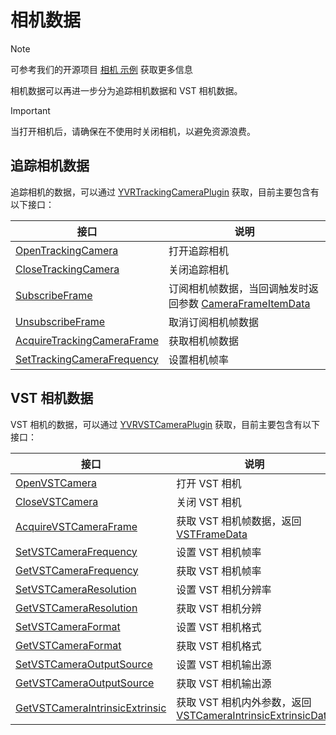 # 相机数据

> [!note]
>
> 可参考我们的开源项目 [相机 示例][camera-sample] 获取更多信息

相机数据可以再进一步分为追踪相机数据和 VST 相机数据。

> [!important]
>
> 当打开相机后，请确保在不使用时关闭相机，以避免资源浪费。

## 追踪相机数据

追踪相机的数据，可以通过 [YVRTrackingCameraPlugin][tracking-plugin] 获取，目前主要包含有以下接口：

| 接口                                                 | 说明                                                                   |
| ---------------------------------------------------- | ---------------------------------------------------------------------- |
| [OpenTrackingCamera][open-tracking]                  | 打开追踪相机                                                           |
| [CloseTrackingCamera][close-tracking]                | 关闭追踪相机                                                           |
| [SubscribeFrame][subscribe-frame]                    | 订阅相机帧数据，当回调触发时返回参数 [CameraFrameItemData][frame-data] |
| [UnsubscribeFrame][unsubscribe-frame]                | 取消订阅相机帧数据                                                     |
| [AcquireTrackingCameraFrame][acquire-tracking-frame] | 获取相机帧数据                                                         |
| [SetTrackingCameraFrequency][set-tracking-frequency] | 设置相机帧率                                                           |
## VST 相机数据

VST 相机的数据，可以通过 [YVRVSTCameraPlugin][vst-plugin] 获取，目前主要包含有以下接口：

| 接口                                                | 说明                                                                                        |
| --------------------------------------------------- | ------------------------------------------------------------------------------------------- |
| [OpenVSTCamera][open-vst]                           | 打开 VST 相机                                                                               |
| [CloseVSTCamera][close-vst]                         | 关闭 VST 相机                                                                               |
| [AcquireVSTCameraFrame][acquire-vst-frame]          | 获取 VST 相机帧数据，返回 [VSTFrameData][vst-frame-data]                                    |
| [SetVSTCameraFrequency][set-vst-frequency]          | 设置 VST 相机帧率                                                                           |
| [GetVSTCameraFrequency][get-vst-frequency]          | 获取 VST 相机帧率                                                                           |
| [SetVSTCameraResolution][set-vst-resolution]        | 设置 VST 相机分辨率                                                                         |
| [GetVSTCameraResolution][get-vst-resolution]        | 获取 VST 相机分辨                                                                           |
| [SetVSTCameraFormat][set-vst-format]                | 设置 VST 相机格式                                                                           |
| [GetVSTCameraFormat][get-vst-format]                | 获取 VST 相机格式                                                                           |
| [SetVSTCameraOutputSource][set-vst-output]          | 设置 VST 相机输出源                                                                         |
| [GetVSTCameraOutputSource][get-vst-output]          | 获取 VST 相机输出源                                                                         |
| [GetVSTCameraIntrinsicExtrinsic][get-vst-intrinsic] | 获取 VST 相机内外参数，返回 [VSTCameraIntrinsicExtrinsicData][vst-intrinsic-extrinsic-data] |

<!-- 所有超链接定义 -->

[camera-sample]: https://github.com/PlayForDreamDevelopers/CameraSample-Unity

<!-- 追踪相机链接 -->

[tracking-plugin]: xref:YVR.Enterprise.Camera.YVRTrackingCameraPlugin
[open-tracking]: xref:YVR.Enterprise.Camera.YVRTrackingCameraPlugin.OpenTrackingCamera(YVR.Enterprise.Camera.TrackingCameraType)
[close-tracking]: xref:YVR.Enterprise.Camera.YVRTrackingCameraPlugin.CloseTrackingCamera(YVR.Enterprise.Camera.TrackingCameraType)
[subscribe-frame]: xref:YVR.Enterprise.Camera.YVRTrackingCameraPlugin.SubscribeFrame(YVR.Enterprise.Camera.TrackingCameraType,System.Action{YVR.Enterprise.Camera.CameraFrameItemData})
[frame-data]: xref:YVR.Enterprise.Camera.CameraFrameItemData
[unsubscribe-frame]: xref:YVR.Enterprise.Camera.YVRTrackingCameraPlugin.UnsubscribeFrame(YVR.Enterprise.Camera.TrackingCameraType)
[acquire-tracking-frame]: xref:YVR.Enterprise.Camera.YVRTrackingCameraPlugin.AcquireTrackingCameraFrame(YVR.Enterprise.Camera.TrackingCameraType,YVR.Enterprise.Camera.CameraFrameItemData@)
[set-tracking-frequency]: xref:YVR.Enterprise.Camera.YVRTrackingCameraPlugin.SetTrackingCameraFrequency(YVR.Enterprise.Camera.TrackingCameraType,System.Int32)

<!-- VST相机链接 -->

[vst-plugin]: xref:YVR.Enterprise.Camera.YVRVSTCameraPlugin
[open-vst]: xref:YVR.Enterprise.Camera.YVRVSTCameraPlugin.OpenVSTCamera
[close-vst]: xref:YVR.Enterprise.Camera.YVRVSTCameraPlugin.CloseVSTCamera
[acquire-vst-frame]: xref:YVR.Enterprise.Camera.YVRVSTCameraPlugin.AcquireVSTCameraFrame(YVR.Enterprise.Camera.VSTCameraFrameData@)
[set-vst-frequency]: xref:YVR.Enterprise.Camera.YVRVSTCameraPlugin.SetVSTCameraFrequency(YVR.Enterprise.Camera.VSTCameraFrequencyType)
[get-vst-frequency]: xref:YVR.Enterprise.Camera.YVRVSTCameraPlugin.GetVSTCameraFrequency(YVR.Enterprise.Camera.VSTCameraFrequencyType@)
[set-vst-resolution]: xref:YVR.Enterprise.Camera.YVRVSTCameraPlugin.SetVSTCameraResolution(YVR.Enterprise.Camera.VSTCameraResolutionType)
[get-vst-resolution]: xref:YVR.Enterprise.Camera.YVRVSTCameraPlugin.GetVSTCameraResolution(YVR.Enterprise.Camera.VSTCameraResolutionType@)
[set-vst-format]: xref:YVR.Enterprise.Camera.YVRVSTCameraPlugin.SetVSTCameraFormat(YVR.Enterprise.Camera.VSTCameraFormatType)
[get-vst-format]: xref:YVR.Enterprise.Camera.YVRVSTCameraPlugin.GetVSTCameraFormat(YVR.Enterprise.Camera.VSTCameraFormatType@)
[set-vst-output]: xref:YVR.Enterprise.Camera.YVRVSTCameraPlugin.SetVSTCameraOutputSource(YVR.Enterprise.Camera.VSTCameraSourceType)
[get-vst-output]: xref:YVR.Enterprise.Camera.YVRVSTCameraPlugin.GetVSTCameraOutputSource(YVR.Enterprise.Camera.VSTCameraSourceType@)
[get-vst-intrinsic]: xref:YVR.Enterprise.Camera.YVRVSTCameraPlugin.GetVSTCameraIntrinsicExtrinsic(YVR.Enterprise.Camera.YVREyeNumberType,YVR.Enterprise.Camera.VSTCameraIntrinsicExtrinsicData@)
[vst-frame-data]: xref:YVR.Enterprise.Camera.VSTCameraFrameData
[vst-intrinsic-extrinsic-data]: xref:YVR.Enterprise.Camera.VSTCameraIntrinsicExtrinsicData
